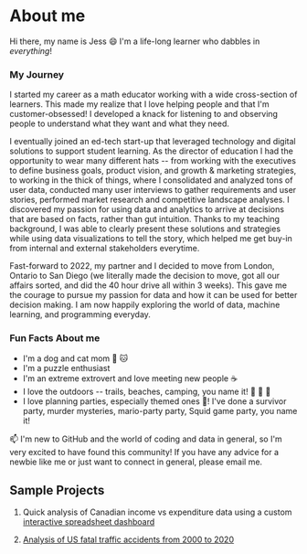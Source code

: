 # About me
Hi there, my name is Jess :smile: I'm a life-long learner who dabbles in *everything*! 

### My Journey
I started my career as a math educator working with a wide cross-section of learners. This made my realize that I love helping people and that I'm customer-obsessed! I developed a knack for listening to and observing people to understand what they want and what they need. 

I eventually joined an ed-tech start-up that leveraged technology and digital solutions to support student learning. As the director of education I had the opportunity to wear many different hats -- from working with the executives to define business goals, product vision, and growth & marketing strategies, to working in the thick of things, where I consolidated and analyzed tons of user data, conducted many user interviews to gather requirements and user stories, performed market research and competitive landscape analyses. I discovered my passion for using data and analytics to arrive at decisions that are based on facts, rather than gut intuition. Thanks to my teaching background, I was able to clearly present these solutions and strategies while using data visualizations to tell the story, which helped me get buy-in from internal and external stakeholders everytime.

Fast-forward to 2022, my partner and I decided to move from London, Ontario to San Diego (we literally made the decision to move, got all our affairs sorted, and did the 40 hour drive all within 3 weeks). This gave me the courage to pursue my passion for data and how it can be used for better decision making. I am now happily exploring the world of data, machine learning, and programming everyday.

### Fun Facts About me
- I'm a dog and cat mom :dog: :cat:
- I'm a puzzle enthusiast
- I'm an extreme extrovert and love meeting new people :coffee:
- I love the outdoors -- trails, beaches, camping, you name it! :deciduous_tree: :palm_tree: :sunrise_over_mountains:
- I love planning parties, especially themed ones :tada:! I've done a survivor party, murder mysteries, mario-party party, Squid game party, you name it!

📫 I'm new to GitHub and the world of coding and data in general, so I'm very excited to have found this community! If you have any advice for a newbie like me or just want to connect in general, please email me.

## Sample Projects
1. Quick analysis of Canadian income vs expenditure data using a custom [interactive spreadsheet dashboard](https://docs.google.com/spreadsheets/d/1tZQnCnyLqXS8jTKlTgT4KvOKIBqOkC8GTOcBIS4ESs0/edit?usp=sharing)

2. [Analysis of US fatal traffic accidents from 2000 to 2020](https://jessicasyau.github.io/US-traffic-fatalities/)
